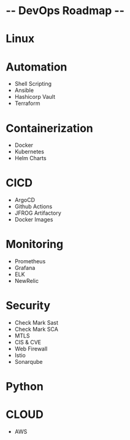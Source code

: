 # -- DevOps Roadmap --

# Linux

# Automation
* Shell Scripting
* Ansible
* Hashicorp Vault
* Terraform

# Containerization
* Docker
* Kubernetes
* Helm Charts

# CICD
* ArgoCD
* Github Actions
* JFROG Artifactory
* Docker Images

# Monitoring
* Prometheus
* Grafana
* ELK
* NewRelic

# Security
* Check Mark Sast
* Check Mark SCA
* MTLS
* CIS & CVE
* Web Firewall
* Istio
* Sonarqube

# Python

# CLOUD
* AWS
